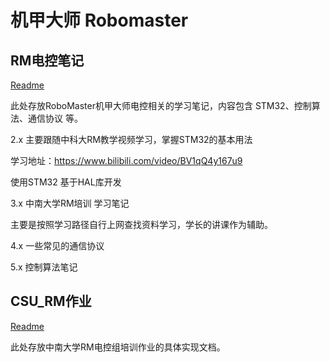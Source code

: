 # 机甲大师 Robomaster

## RM电控笔记

[Readme](./1%20RM电控笔记/Readme)

此处存放RoboMaster机甲大师电控相关的学习笔记，内容包含 STM32、控制算法、通信协议 等。

2.x 主要跟随中科大RM教学视频学习，掌握STM32的基本用法

学习地址：https://www.bilibili.com/video/BV1qQ4y167u9

使用STM32 基于HAL库开发

3.x 中南大学RM培训 学习笔记

主要是按照学习路径自行上网查找资料学习，学长的讲课作为辅助。

4.x 一些常见的通信协议

5.x 控制算法笔记

## CSU_RM作业 

[Readme](./2%20CSU_RM作业/Readme)

此处存放中南大学RM电控组培训作业的具体实现文档。